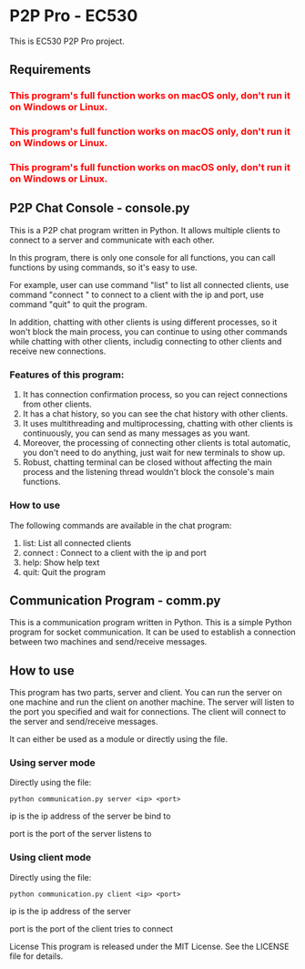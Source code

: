 # P2P Pro - EC530
This is EC530 P2P Pro project.

## Requirements

### <span style="color:red">This program's full function works on macOS only, don't run it on Windows or Linux.</span>

### <span style="color:red">This program's full function works on macOS only, don't run it on Windows or Linux.</span>

### <span style="color:red">This program's full function works on macOS only, don't run it on Windows or Linux.</span>

## P2P Chat Console - console.py

This is a P2P chat program written in Python. It allows multiple clients to connect to a server and communicate with each other.

In this program, there is only one console for all functions, you can call functions by using commands, so it's easy to use.

For example, user can use command "list" to list all connected clients, use command "connect <ip> <port>" to connect to a client with the ip and port, use command "quit" to quit the program.

In addition, chatting with other clients is using different processes, so it won't block the main process, you can continue to using other commands while chatting with other clients, includig connecting to other clients and receive new connections.

### Features of this program:

1. It has connection confirmation process, so you can reject connections from other clients.
2. It has a chat history, so you can see the chat history with other clients.
3. It uses multithreading and multiprocessing, chatting with other clients is continuously, you can send as many messages as you want.
4. Moreover, the processing of connecting other clients is total automatic, you don't need to do anything, just wait for new terminals to show up.
5. Robust, chatting terminal can be closed without affecting the main process and the listening thread wouldn't block the console's main functions.

### How to use

The following commands are available in the chat program:

1. list: List all connected clients
2. connect <ip> <port>: Connect to a client with the ip and port
3. help: Show help text
4. quit: Quit the program

## Communication Program - comm.py

This is a communication program written in Python. This is a simple Python program for socket communication. It can be used to establish a connection between two machines and send/receive messages.

## How to use
This program has two parts, server and client. You can run the server on one machine and run the client on another machine. The server will listen to the port you specified and wait for connections. The client will connect to the server and send/receive messages.

It can either be used as a module or directly using the file.

### Using server mode
Directly using the file:
```shell
python communication.py server <ip> <port>
```

ip is the ip address of the server be bind to

port is the port of the server listens to

### Using client mode
Directly using the file:
```shell
python communication.py client <ip> <port>
```

ip is the ip address of the server

port is the port of the client tries to connect






License
This program is released under the MIT License. See the LICENSE file for details.